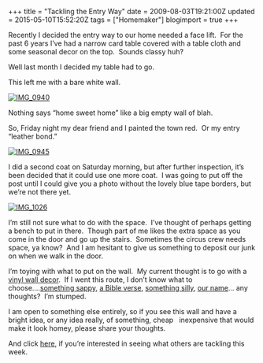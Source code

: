 +++
title = "Tackling the Entry Way"
date = 2009-08-03T19:21:00Z
updated = 2015-05-10T15:52:20Z
tags = ["Homemaker"]
blogimport = true 
+++

Recently I decided the entry way to our home needed a face lift.&#160; For the past 6 years I’ve had a narrow card table covered with a table cloth and some seasonal decor on the top.&#160; Sounds classy huh? 

Well last month I decided my table had to go.&#160; 

This left me with a bare white wall.&#160; 

[![IMG_0940](https://latc.s3.amazonaws.com/wp-content/uploads/2009/08/IMG_0940.jpg "IMG_0940")](https://latc.s3.amazonaws.com/wp-content/uploads/2009/08/IMG_0940.jpg) 

Nothing says “home sweet home” like a big empty wall of blah. 

So, Friday night my dear friend and I painted the town red.&#160; Or my entry “leather bond.”

[![IMG_0945](https://latc.s3.amazonaws.com/wp-content/uploads/2009/08/IMG_0945.jpg "IMG_0945")](https://latc.s3.amazonaws.com/wp-content/uploads/2009/08/IMG_0945.jpg)

I did a second coat on Saturday morning, but after further inspection, it’s been decided that it could use one more coat.&#160; I was going to put off the post until I could give you a photo without the lovely blue tape borders, but we’re not there yet.&#160; 

[![IMG_1026](https://latc.s3.amazonaws.com/wp-content/uploads/2009/08/IMG_1026.jpg "IMG_1026")](https://latc.s3.amazonaws.com/wp-content/uploads/2009/08/IMG_1026.jpg)&#160;

I’m still not sure what to do with the space.&#160; I’ve thought of perhaps getting a bench to put in there.&#160; Though part of me likes the extra space as you come in the door and go up the stairs.&#160; Sometimes the circus crew needs space, ya know?&#160; And I am hesitant to give us something to deposit our junk on when we walk in the door.&#160; 

I’m toying with what to put on the wall.&#160; My current thought is to go with a [vinyl wall decor](http://stores.shop.ebay.com/Simply-Stick-It-Designs__W0QQ_armrsZ1).&#160; If I went this route, I don’t know what to choose….[something sappy](http://cgi.ebay.com/Vinyl-Lettering-Wall-Quotes-Words-Sticky-Letters-Art_W0QQitemZ110371864286QQcmdZViewItemQQptZLH_DefaultDomain_0?hash=item19b2acfede&amp;_trksid=p3286.c0.m14), [a Bible verse](http://cgi.ebay.com/As-for-me-and-my-house-we-will-18x36-Vinyl-Lettering_W0QQitemZ130254724686QQcmdZViewItemQQptZLH_DefaultDomain_0?hash=item1e53c95e4e&amp;_trksid=p4634.c0.m14.l1262), [something silly](http://cgi.ebay.com/Vinyl-Lettering-Wall-Words-Quotes-Sticker-Dr-Seuss_W0QQitemZ220458038761QQcmdZViewItemQQptZLH_DefaultDomain_0?hash=item335452b5e9&amp;_trksid=p3286.c0.m14), [our name](http://cgi.ebay.com/Vinyl-Lettering-Wall-Quotes-Words-Custom-Family-Name_W0QQitemZ250401615818QQcmdZViewItemQQptZLH_DefaultDomain_0?hash=item3a4d196fca&amp;_trksid=p3286.c0.m14)… any thoughts?&#160; I’m stumped. 

I am open to something else entirely, so if you see this wall and have a bright idea, or any idea really, of something, 
cheap
&#160; inexpensive that would make it look homey, please share your thoughts.&#160; 

And click [here](http://www.5minutesformom.com), if you’re interested in seeing what others are tackling this week. 
